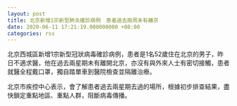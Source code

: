```yaml
---
layout: post
title: 北京新增1宗新型肺炎確診病例　患者過去兩周未有離京
date: 2020-06-11 17:21:19.000000000 +08:00
categories: rss
---
```


北京西城區新增1宗新型冠狀病毒確診病例，患者是1名52歲住在北京的男子，昨日不適求醫，他在過去兩星期未有離開北京，亦沒有與外來人士有密切接觸，患者就醫全程戴口罩，獨自踏單車到醫院檢查並隔離治療。

北京市疾控中心表示，會了解患者過去兩星期去過的場所，根據初步排查結果，盡快鎖定重點地區、重點人群，阻斷病毒傳播。
